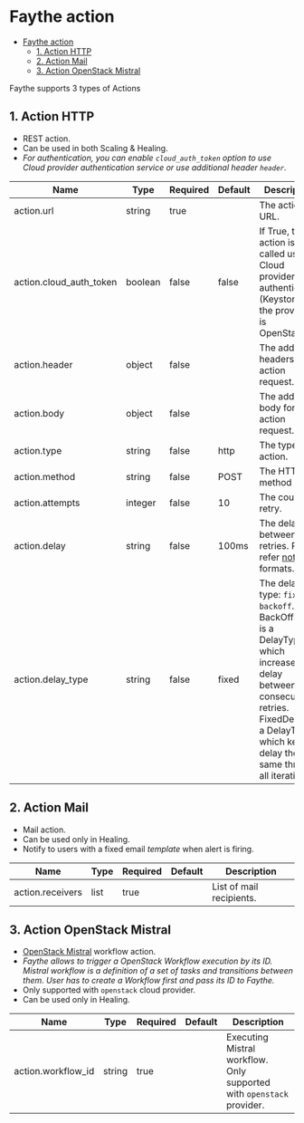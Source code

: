 # Faythe action

- [Faythe action](#faythe-action)
  - [1. Action HTTP](#1-action-http)
  - [2. Action Mail](#2-action-mail)
  - [3. Action OpenStack Mistral](#3-action-openstack-mistral)

Faythe supports 3 types of Actions

## 1. Action HTTP

- REST action.
- Can be used in both Scaling & Healing.
- _For authentication, you can enable `cloud_auth_token` option to use Cloud provider authentication service or use additional header `header`._

| Name                    | Type    | Required | Default | Description                                                                                                                                                                                      |
| ----------------------- | ------- | -------- | ------- | ------------------------------------------------------------------------------------------------------------------------------------------------------------------------------------------------ |
| action.url              | string  | true     |         | The action URL.                                                                                                                                                                                  |
| action.cloud_auth_token | boolean | false    | false   | If True, this action is called using Cloud provider authentication (Keystone if the provider is OpenStack).                                                                                      |
| action.header           | object  | false    |         | The additional headers for action request.                                                                                                                                                       |
| action.body             | object  | false    |         | The additional body for action request.                                                                                                                                                          |
| action.type             | string  | false    | http    | The type of action.                                                                                                                                                                              |
| action.method           | string  | false    | POST    | The HTTP method                                                                                                                                                                                  |
| action.attempts         | integer | false    | 10      | The count of retry.                                                                                                                                                                              |
| action.delay            | string  | false    | 100ms   | The delay between retries. Please refer [note](./note.md#time-durations) for formats.                                                                                                            |
| action.delay_type       | string  | false    | fixed   | The delay type: `fixed` or `backoff`. BackOffDelay is a DelayType which increases delay between consecutive retries. FixedDelay is a DelayType which keeps delay the same through all iterations |

## 2. Action Mail

- Mail action.
- Can be used only in Healing.
- Notify to users with a fixed email _template_ when alert is firing.

| Name             | Type | Required | Default | Description              |
| ---------------- | ---- | -------- | ------- | ------------------------ |
| action.receivers | list | true     |         | List of mail recipients. |

## 3. Action OpenStack Mistral

- [OpenStack Mistral](https://docs.openstack.org/mistral/latest/) workflow action.
- _Faythe allows to trigger a OpenStack Workflow execution by its ID. Mistral workflow is a definition of a set of tasks and transitions between them. User has to create a Workflow first and pass its ID to Faythe._
- Only supported with `openstack` cloud provider.
- Can be used only in Healing.

| Name               | Type   | Required | Default | Description                                                           |
| ------------------ | ------ | -------- | ------- | --------------------------------------------------------------------- |
| action.workflow_id | string | true     |         | Executing Mistral workflow. Only supported with `openstack` provider. |
